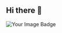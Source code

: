 ## Hi there 👋
<img src="https://tryhackme-badges.s3.amazonaws.com/Testt4rosa.png" alt="Your Image Badge" />




<!--
**azuwitale/azuwitale** is a ✨ _special_ ✨ repository because its `README.md` (this file) appears on your GitHub profile.
<iframe src="https://tryhackme.com/api/v2/badges/public-profile?userPublicId=3537730" style='border:none;'></iframe>

Here are some ideas to get you started:

- 🔭 I’m currently working on ...
- 🌱 I’m currently learning ...
- 👯 I’m looking to collaborate on ...
- 🤔 I’m looking for help with ...
- 💬 Ask me about ...
- 📫 How to reach me: ...
- 😄 Pronouns: ...
- ⚡ Fun fact: ...
-->
